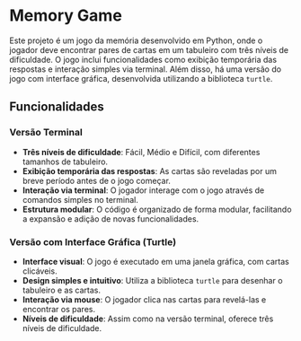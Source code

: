 # Memory Game

Este projeto é um jogo da memória desenvolvido em Python, onde o jogador deve encontrar pares de cartas em um tabuleiro com três níveis de dificuldade. O jogo inclui funcionalidades como exibição temporária das respostas e interação simples via terminal. Além disso, há uma versão do jogo com interface gráfica, desenvolvida utilizando a biblioteca `turtle`.

## Funcionalidades

### Versão Terminal
- **Três níveis de dificuldade**: Fácil, Médio e Difícil, com diferentes tamanhos de tabuleiro.
- **Exibição temporária das respostas**: As cartas são reveladas por um breve período antes de o jogo começar.
- **Interação via terminal**: O jogador interage com o jogo através de comandos simples no terminal.
- **Estrutura modular**: O código é organizado de forma modular, facilitando a expansão e adição de novas funcionalidades.

### Versão com Interface Gráfica (Turtle)
- **Interface visual**: O jogo é executado em uma janela gráfica, com cartas clicáveis.
- **Design simples e intuitivo**: Utiliza a biblioteca `turtle` para desenhar o tabuleiro e as cartas.
- **Interação via mouse**: O jogador clica nas cartas para revelá-las e encontrar os pares.
- **Níveis de dificuldade**: Assim como na versão terminal, oferece três níveis de dificuldade.
